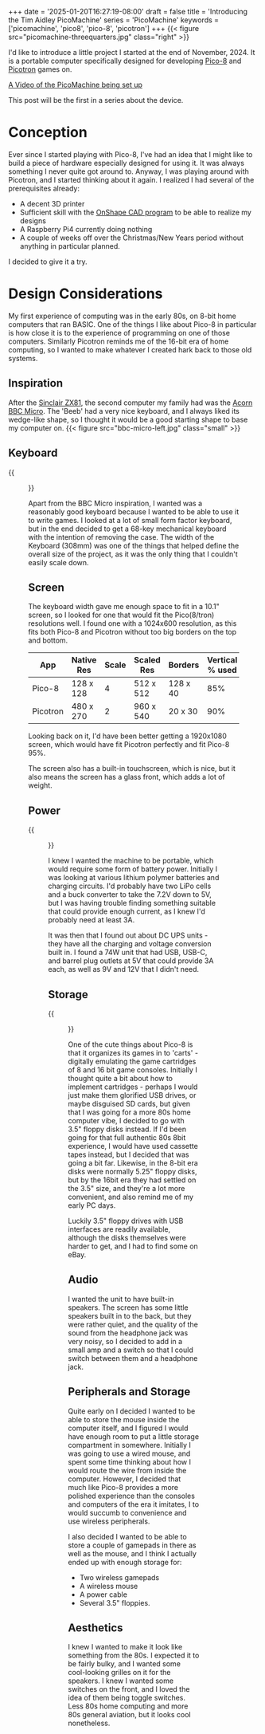 +++
date = '2025-01-20T16:27:19-08:00'
draft = false
title = 'Introducing the Tim Aidley PicoMachine'
series = 'PicoMachine'
keywords = ['picomachine', 'pico8', 'pico-8', 'picotron']
+++
{{< figure src="picomachine-threequarters.jpg" class="right" >}}

I'd like to introduce a little project I started at the end of November, 2024. It is a portable computer specifically designed for developing [Pico-8](https://www.lexaloffle.com/pico-8.php) and [Picotron](https://www.lexaloffle.com/picotron.php) games on.

[A Video of the PicoMachine being set up](https://www.youtube.com/watch?v=2WpK5D2mncs)

This post will be the first in a series about the device.

# Conception
Ever since I started playing with Pico-8, I've had an idea that I might like to build a piece of hardware especially designed for using it. It was always something I never quite got around to. Anyway, I was playing around with Picotron, and I started thinking about it again. I realized I had several of the prerequisites already:
* A decent 3D printer
* Sufficient skill with the [OnShape CAD program](https://www.onshape.com/) to be able to realize my designs
* A Raspberry Pi4 currently doing nothing
* A couple of weeks off over the Christmas/New Years period without anything in particular planned.

I decided to give it a try.

# Design Considerations
My first experience of computing was in the early 80s, on 8-bit home computers that ran BASIC. One of the things I like about Pico-8 in particular is how close it is to the experience of programming on one of those computers. Similarly Picotron reminds me of the 16-bit era of home computing, so I wanted to make whatever I created hark back to those old systems.

## Inspiration
After the [Sinclair ZX81](https://en.wikipedia.org/wiki/ZX81), the second computer my family had was the [Acorn BBC Micro](https://en.wikipedia.org/wiki/BBC_Micro). The 'Beeb' had a very nice keyboard, and I always liked its wedge-like shape, so I thought it would be a good starting shape to base my computer on.
{{< figure src="bbc-micro-left.jpg" class="small" >}}

## Keyboard
{{<figure src="keyboard.jpg#floatright" class="right" >}}

Apart from the BBC Micro inspiration, I wanted was a reasonably good keyboard because I wanted to be able to use it to write games. I looked at a lot of small form factor keyboard, but in the end decided to get a 68-key mechanical keyboard with the intention of removing the case. The width of the Keyboard (308mm) was one of the things that helped define the overall size of the project, as it was the only thing that I couldn't easily scale down.

## Screen
The keyboard width gave me enough space to fit in a 10.1" screen, so I looked for one that would fit the Pico(8/tron) resolutions well. I found one with a 1024x600 resolution, as this fits both Pico-8 and Picotron without too big borders on the top and bottom. 

| App | Native Res | Scale | Scaled Res | Borders      | Vertical % used |
|-----|-|-|-|--------------|-----------------|
| Pico-8 | 128 x 128 | 4 | 512 x 512 | 128 x 40     | 85%             |
| Picotron | 480 x 270 | 2 | 960 x 540 | 20 x 30 |  90%            |

Looking back on it, I'd have been better getting a 1920x1080 screen, which would have fit Picotron perfectly and fit Pico-8 95%.

The screen also has a built-in touchscreen, which is nice, but it also means the screen has a glass front, which adds a lot of weight.

## Power
{{<figure src="ups.jpg#floatright" class="right" >}}

I knew I wanted the machine to be portable, which would require some form of battery power. Initially I was looking at various lithium polymer batteries and charging circuits. I'd probably have two LiPo cells and a buck converter to take the 7.2V down to 5V, but I was having trouble finding something suitable that could provide enough current, as I knew I'd probably need at least 3A.

It was then that I found out about DC UPS units - they have all the charging and voltage conversion built in. I found a 74W unit that had USB, USB-C, and barrel plug outlets at 5V that could provide 3A each, as well as 9V and 12V that I didn't need.

## Storage
{{<figure src="floppydrive.jpg#floatright" class="right" >}}

One of the cute things about Pico-8 is that it organizes its games in to 'carts' - digitally emulating the game cartridges of 8 and 16 bit game consoles. Initially I thought quite a bit about how to implement cartridges - perhaps I would just make them glorified USB drives, or maybe disguised SD cards, but given that I was going for a more 80s home computer vibe, I decided to go with 3.5" floppy disks instead. If I'd been going for that full authentic 80s 8bit experience, I would have used cassette tapes instead, but I decided that was going a bit far. Likewise, in the 8-bit era disks were normally 5.25" floppy disks, but by the 16bit era they had settled on the 3.5" size, and they're a lot more convenient, and also remind me of my early PC days.

Luckily 3.5" floppy drives with USB interfaces are readily available, although the disks themselves were harder to get, and I had to find some on eBay.

## Audio
I wanted the unit to have built-in speakers. The screen has some little speakers built in to the back, but they were rather quiet, and the quality of the sound from the headphone jack was very noisy, so I decided to add in a small amp and a switch so that I could switch between them and a headphone jack.

## Peripherals and Storage
Quite early on I decided I wanted to be able to store the mouse inside the computer itself, and I figured I would have enough room to put a little storage compartment in somewhere. Initially I was going to use a wired mouse, and spent some time thinking about how I would route the wire from inside the computer. However, I decided that much like Pico-8 provides a more polished experience than the consoles and computers of the era it imitates, I to would succumb to convenience and use wireless peripherals.

I also decided I wanted to be able to store a couple of gamepads in there as well as the mouse, and I think I actually ended up with enough storage for:
* Two wireless gamepads
* A wireless mouse
* A power cable
* Several 3.5" floppies.


## Aesthetics
I knew I wanted to make it look like something from the 80s. I expected it to be fairly bulky, and I wanted some cool-looking grilles on it for the speakers. I knew I wanted some switches on the front, and I loved the idea of them being toggle switches. Less 80s home computing and more 80s general aviation, but it looks cool nonetheless.


